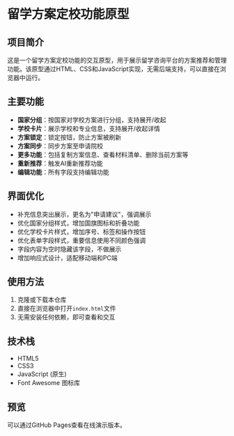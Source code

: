 # 留学方案定校功能原型

## 项目简介

这是一个留学方案定校功能的交互原型，用于展示留学咨询平台的方案推荐和管理功能。该原型通过HTML、CSS和JavaScript实现，无需后端支持，可以直接在浏览器中运行。

## 主要功能

- **国家分组**：按国家对学校方案进行分组，支持展开/收起
- **学校卡片**：展示学校和专业信息，支持展开/收起详情
- **方案锁定**：锁定按钮，防止方案被刷新
- **方案同步**：同步方案至申请院校
- **更多功能**：包括复制方案信息、查看材料清单、删除当前方案等
- **重新推荐**：触发AI重新推荐功能
- **编辑功能**：所有字段支持编辑功能

## 界面优化

- 补充信息突出展示，更名为"申请建议"，强调展示
- 优化国家分组样式，增加国旗图标和折叠功能
- 优化学校卡片样式，增加序号、标签和操作按钮
- 优化表单字段样式，重要信息使用不同颜色强调
- 字段内容为空时隐藏该字段，不做展示
- 增加响应式设计，适配移动端和PC端

## 使用方法

1. 克隆或下载本仓库
2. 直接在浏览器中打开`index.html`文件
3. 无需安装任何依赖，即可查看和交互

## 技术栈

- HTML5
- CSS3
- JavaScript (原生)
- Font Awesome 图标库

## 预览

可以通过GitHub Pages查看在线演示版本。